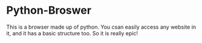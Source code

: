 # Python-Broswer
This is a browser made up of python. 
You csan easily access any website in it, and it has a basic structure too.
So it is really epic!
